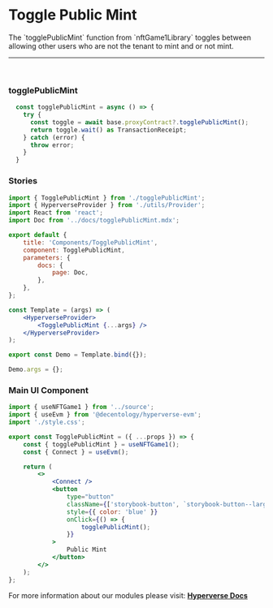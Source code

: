 # Toggle Public Mint

<p> The `togglePublicMint` function from `nftGame1Library` toggles between allowing other users who
are not the tenant to mint and or not mint.  </p>

---

<br>

### togglePublicMint

```jsx
  const togglePublicMint = async () => {
    try {
      const toggle = await base.proxyContract?.togglePublicMint();
      return toggle.wait() as TransactionReceipt;
    } catch (error) {
      throw error;
    }
  }
```

### Stories

```jsx
import { TogglePublicMint } from './togglePublicMint';
import { HyperverseProvider } from './utils/Provider';
import React from 'react';
import Doc from '../docs/togglePublicMint.mdx';

export default {
	title: 'Components/TogglePublicMint',
	component: TogglePublicMint,
	parameters: {
		docs: {
			page: Doc,
		},
	},
};

const Template = (args) => (
	<HyperverseProvider>
		<TogglePublicMint {...args} />
	</HyperverseProvider>
);

export const Demo = Template.bind({});

Demo.args = {};
```

### Main UI Component

```jsx
import { useNFTGame1 } from '../source';
import { useEvm } from '@decentology/hyperverse-evm';
import './style.css';

export const TogglePublicMint = ({ ...props }) => {
	const { togglePublicMint } = useNFTGame1();
	const { Connect } = useEvm();

	return (
		<>
			<Connect />
			<button
				type="button"
				className={['storybook-button', `storybook-button--large`].join(' ')}
				style={{ color: 'blue' }}
				onClick={() => {
					togglePublicMint();
				}}
			>
				Public Mint
			</button>
		</>
	);
};
```

For more information about our modules please visit: [**Hyperverse Docs**](docs.hyperverse.dev)
